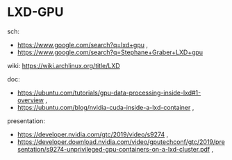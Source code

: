 # LXD-GPU
sch:
- https://www.google.com/search?q=lxd+gpu ,
- https://www.google.com/search?q=Stephane+Graber+LXD+gpu

wiki: https://wiki.archlinux.org/title/LXD

doc:
- https://ubuntu.com/tutorials/gpu-data-processing-inside-lxd#1-overview ,
- https://ubuntu.com/blog/nvidia-cuda-inside-a-lxd-container ,

presentation:
- https://developer.nvidia.com/gtc/2019/video/s9274 ,
- https://developer.download.nvidia.com/video/gputechconf/gtc/2019/presentation/s9274-unprivileged-gpu-containers-on-a-lxd-cluster.pdf , 
